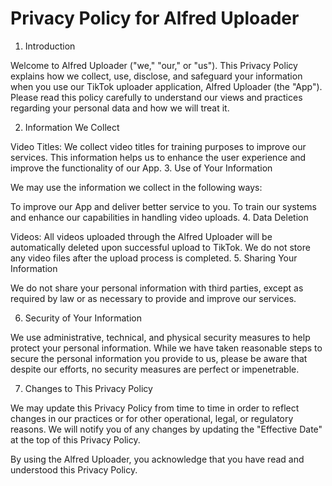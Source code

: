 # Privacy Policy for Alfred Uploader

1. Introduction

Welcome to Alfred Uploader ("we," "our," or "us"). This Privacy Policy explains how we collect, use, disclose, and safeguard your information when you use our TikTok uploader application, Alfred Uploader (the "App"). Please read this policy carefully to understand our views and practices regarding your personal data and how we will treat it.

2. Information We Collect

Video Titles: We collect video titles for training purposes to improve our services. This information helps us to enhance the user experience and improve the functionality of our App.
3. Use of Your Information

We may use the information we collect in the following ways:

To improve our App and deliver better service to you.
To train our systems and enhance our capabilities in handling video uploads.
4. Data Deletion

Videos: All videos uploaded through the Alfred Uploader will be automatically deleted upon successful upload to TikTok. We do not store any video files after the upload process is completed.
5. Sharing Your Information

We do not share your personal information with third parties, except as required by law or as necessary to provide and improve our services.

6. Security of Your Information

We use administrative, technical, and physical security measures to help protect your personal information. While we have taken reasonable steps to secure the personal information you provide to us, please be aware that despite our efforts, no security measures are perfect or impenetrable.

7. Changes to This Privacy Policy

We may update this Privacy Policy from time to time in order to reflect changes in our practices or for other operational, legal, or regulatory reasons. We will notify you of any changes by updating the "Effective Date" at the top of this Privacy Policy.

By using the Alfred Uploader, you acknowledge that you have read and understood this Privacy Policy.
